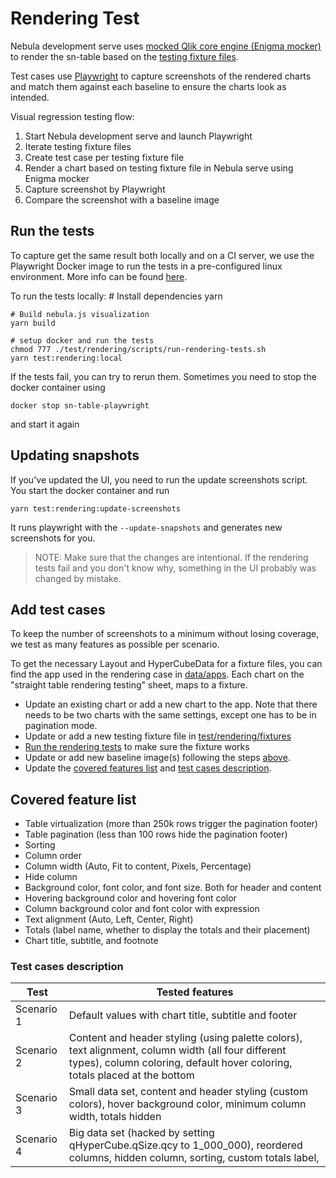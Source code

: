 # Rendering Test

Nebula development serve uses [mocked Qlik core engine (Enigma mocker)](https://github.com/qlik-oss/nebula.js/blob/master/apis/enigma-mocker/README.md) to render the sn-table based on the [testing fixture files](https://github.com/qlik-oss/nebula.js/tree/master/commands/serve/docs).

Test cases use [Playwright](https://playwright.dev/) to capture screenshots of the rendered charts and match them against each baseline to ensure the charts look as intended.

<!-- Each fixture runs three times to cover three different browsers (chromium, firefox, safari) -->

Visual regression testing flow:

1. Start Nebula development serve and launch Playwright
2. Iterate testing fixture files
3. Create test case per testing fixture file
4. Render a chart based on testing fixture file in Nebula serve using Enigma mocker
5. Capture screenshot by Playwright
6. Compare the screenshot with a baseline image

## Run the tests

To capture get the same result both locally and on a CI server, we use the Playwright Docker image to run the tests in a pre-configured linux environment. More info can be found [here](https://playwright.dev/docs/docker).

To run the tests locally: # Install dependencies
yarn

    # Build nebula.js visualization
    yarn build

    # setup docker and run the tests
    chmod 777 ./test/rendering/scripts/run-rendering-tests.sh
    yarn test:rendering:local

If the tests fail, you can try to rerun them. Sometimes you need to stop the docker container
using

    docker stop sn-table-playwright

and start it again

## Updating snapshots

If you've updated the UI, you need to run the update screenshots script. You start the docker container and run

    yarn test:rendering:update-screenshots

It runs playwright with the `--update-snapshots` and generates new screenshots for you.

> NOTE: Make sure that the changes are intentional. If the rendering tests fail and you don't know why, something in the UI probably was changed by mistake.

## Add test cases

To keep the number of screenshots to a minimum without losing coverage, we test as many features as possible per scenario.

<!-- Adding a new scenario creates at least 6 new images (3 browsers \* 2 fixtures, one for each pagination mode (on/off)).
Therefor, start by trying to change the existing fixtures before adding a new one. -->

To get the necessary Layout and HyperCubeData for a fixture files, you can find the app used in the rendering case in [data/apps](../../data/apps).
Each chart on the "straight table rendering testing" sheet, maps to a fixture.

- Update an existing chart or add a new chart to the app. Note that there needs to be two charts with the same settings,
  except one has to be in pagination mode.
- Update or add a new testing fixture file in [test/rendering/fixtures](./__fixtures__)
- [Run the rendering tests](#run-the-tests) to make sure the fixture works
- Update or add new baseline image(s) following the steps [above](#updating-snapshots).
- Update the [covered features list](#covered-features-list) and [test cases description](#test-cases-description).

## Covered feature list

- Table virtualization (more than 250k rows trigger the pagination footer)
- Table pagination (less than 100 rows hide the pagination footer)
- Sorting
- Column order
- Column width (Auto, Fit to content, Pixels, Percentage)
- Hide column
- Background color, font color, and font size. Both for header and content
- Hovering background color and hovering font color
- Column background color and font color with expression
- Text alignment (Auto, Left, Center, Right)
- Totals (label name, whether to display the totals and their placement)
- Chart title, subtitle, and footnote

### Test cases description

| Test       | Tested features                                                                                                                                                                  |
| ---------- | -------------------------------------------------------------------------------------------------------------------------------------------------------------------------------- |
| Scenario 1 | Default values with chart title, subtitle and footer                                                                                                                             |
| Scenario 2 | Content and header styling (using palette colors), text alignment, column width (all four different types), column coloring, default hover coloring, totals placed at the bottom |
| Scenario 3 | Small data set, content and header styling (custom colors), hover background color, minimum column width, totals hidden                                                          |
| Scenario 4 | Big data set (hacked by setting qHyperCube.qSize.qcy to 1_000_000), reordered columns, hidden column, sorting, custom totals label,                                              |
